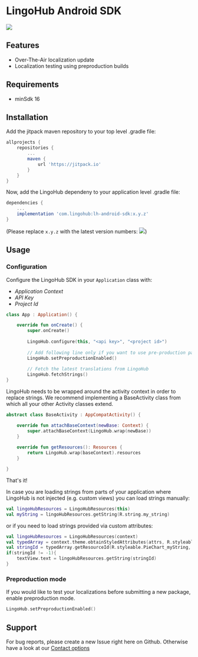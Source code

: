 # LingoHub Android SDK

[![](https://jitpack.io/v/com.lingohub/lh-android-sdk.svg)](https://jitpack.io/#com.lingohub/lh-android-sdk)

## Features

- Over-The-Air localization update
- Localization testing using preproduction builds

## Requirements

- minSdk 16

## Installation

Add the jitpack maven repository to your top level .gradle file:

```groovy
allprojects {
    repositories {
        ...
        maven {
            url 'https://jitpack.io'
        }
    }
}
```

Now, add the LingoHub dependeny to your application level .gradle file:
```groovy
dependencies {
    ...
    implementation 'com.lingohub:lh-android-sdk:x.y.z'
}
```
(Please replace ```x.y.z``` with the latest version numbers: [![](https://jitpack.io/v/com.lingohub/lh-android-sdk.svg)](https://jitpack.io/#com.lingohub/lh-android-sdk))

## Usage

### Configuration

Configure the LingoHub SDK in your `Application` class with:

- *Application Context*
- *API Key* 
- *Project Id* 

```kotlin
class App : Application() {

    override fun onCreate() {
        super.onCreate()
        
        LingoHub.configure(this, "<api key>", "<project id>")
        
        // Add following line only if you want to use pre-production packages.
        LingoHub.setPreproductionEnabled()
        
        // Fetch the latest translations from LingoHub
        LingoHub.fetchStrings()
}
```

LingoHub needs to be wrapped around the activity context in order to replace strings.
We recommend implementing a BaseActivity class from which all your other Activity classes extend.

```kotlin
abstract class BaseActivity : AppCompatActivity() {

    override fun attachBaseContext(newBase: Context) {
        super.attachBaseContext(LingoHub.wrap(newBase))
    }
    
    override fun getResources(): Resources {
        return LingoHub.wrap(baseContext).resources
    }

}
```

That's it!

In case you are loading strings from parts of your application where LingoHub is not injected (e.g. custom views) you can load strings manually:
```kotlin
val lingoHubResources = LingoHubResources(this)
val myString = lingoHubResources.getString(R.string.my_string)
```
or if you need to load strings provided via custom attributes:
```kotlin
val lingoHubResources = LingoHubResources(context)
val typedArray = context.theme.obtainStyledAttributes(attrs, R.styleable.PieChart, 0, 0)
val stringId = typedArray.getResourceId(R.styleable.PieChart_myString, -1)
if(stringId != -1){
    textView.text = lingoHubResources.getString(stringId)
}
```

### Preproduction mode

If you would like to test your localizations before submitting a new package, enable preproduction mode.

```kotlin
LingoHub.setPreproductionEnabled()
```

## Support

For bug reports, please create a new Issue right here on Github. Otherwise have a look at our [Contact options](https://lingohub.com/support)
